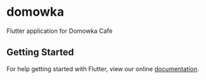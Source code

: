 # domowka

Flutter application for Domowka Cafe 

## Getting Started

For help getting started with Flutter, view our online
[documentation](http://flutter.io/).
